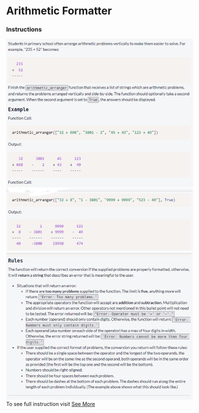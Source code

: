 <div class="container" style="max-width: 700px;">
        <h1>Arithmetic Formatter</h1>
        <h3>Instructions</h3>
        <div class="imgBox">
            <img src="images/one.png" alt="part one">
        </div>
        <div class="imgBox">
            <img src="images/two.png" alt="part two">
        </div>
        <div class="imgBox">
            <img src="images/three.png" alt="part three">
        </div>
    <div>
        To see full instruction visit <a href="https://www.freecodecamp.org/learn/scientific-computing-with-python/scientific-computing-with-python-projects/arithmetic-formatter">See More</a>
    </div>
    </div>
